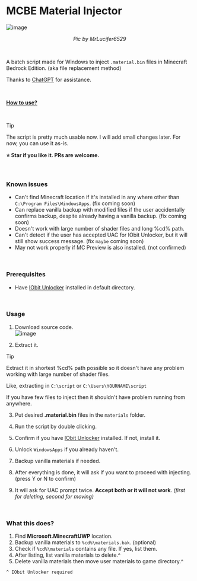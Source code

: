 # MCBE Material Injector

![image](https://github.com/user-attachments/assets/8e0d0846-3ee0-47d2-a490-4acf925c8518)

<p align="center"><i>Pic by MrLucifer6529</i></p>

<br>

A batch script made for Windows to inject `.material.bin` files in Minecraft Bedrock Edition. (aka file replacement method)  

Thanks to [ChatGPT](https://chatgpt.com) for assistance.

<br>

[**How to use?**](https://github.com/faizul726/materialinjector/tree/main?tab=readme-ov-file#usage)

<br>

> [!TIP]
> The script is pretty much usable now.
> I will add small changes later. For now, you can use it as-is.

**⭐️ Star if you like it. PRs are welcome.**

<br>

### Known issues
* Can't find Minecraft location if it's installed in any where other than `C:\Program Files\WindowsApps`. (fix coming soon)
* Can replace vanilla backup with modified files if the user accidentally confirms backup, despite already having a vanilla backup. (fix coming soon)
* Doesn't work with large number of shader files and long %cd% path.
* Can't detect if the user has accepted UAC for IObit Unlocker, but it will still show success message. (fix `maybe` coming soon)
* May not work properly if MC Preview is also installed. (not confirmed)

<br>

### Prerequisites
* Have [IObit Unlocker](https://www.iobit.com/en/iobit-unlocker.php) installed in default directory.

<br>

### Usage
1. Download source code.  
![image](https://github.com/user-attachments/assets/4422464e-26a3-4068-993e-adc76817ca9c)

2. Extract it.

> [!TIP]
> Extract it in shortest %cd% path possible so it doesn't have any problem working with large number of shader files.  
>
> Like, extracting in `C:\script` or `C:\Users\YOURNAME\script`  
>
> If you have few files to inject then it shouldn't have problem running from anywhere. 

3. Put desired **.material.bin** files in the `materials` folder.

4. Run the script by double clicking.

5. Confirm if you have [IObit Unlocker](https://www.iobit.com/en/iobit-unlocker.php) installed. If not, install it.

6. Unlock `WindowsApps` if you already haven't.

7. Backup vanilla materials if needed.

8. After everything is done, it will ask if you want to proceed with injecting. (press Y or N to confirm)

9. It will ask for UAC prompt twice. **Accept both or it will not work**. *(first for deleting, second for moving)*

<br>

### What this does?
1. Find **Microsoft.MinecraftUWP** location.
2. Backup vanilla materials to `%cd%\materials.bak`. (optional)
3. Check if `%cd%\materials` contains any file. If yes, list them.
4. After listing, list vanilla materials to delete.^
5. Delete vanilla materials then move user materials to game directory.^

`^ IObit Unlocker required`

